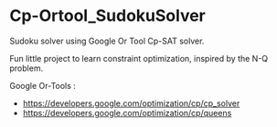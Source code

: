 # Cp-Ortool_SudokuSolver

Sudoku solver using Google Or Tool Cp-SAT solver. 

Fun little project to learn constraint optimization, inspired by the N-Q problem.

Google Or-Tools : 
- https://developers.google.com/optimization/cp/cp_solver
- https://developers.google.com/optimization/cp/queens



